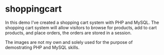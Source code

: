 # shoppingcart
In this demo I've created a shopping cart system with PHP and MySQL. 
The shopping cart system will allow visitors to browse for products, add to cart products, and place orders, the orders are stored in a session. 

The images are not my own and solely used for the purpose of demostrating PHP and MySQL skills.
